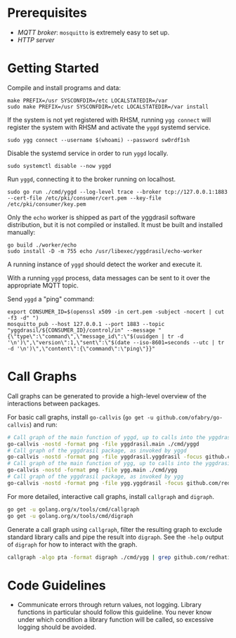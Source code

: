 # Prerequisites

* _MQTT broker_: `mosquitto` is extremely easy to set up.
* _HTTP server_

# Getting Started

Compile and install programs and data:

```
make PREFIX=/usr SYSCONFDIR=/etc LOCALSTATEDIR=/var
sudo make PREFIX=/usr SYSCONFDIR=/etc LOCALSTATEDIR=/var install
```

If the system is not yet registered with RHSM, running `ygg connect` will
register the system with RHSM and activate the `yggd` systemd service.

```
sudo ygg connect --username $(whoami) --password sw0rdf1sh
```

Disable the systemd service in order to run `yggd` locally.

```
sudo systemctl disable --now yggd
```

Run `yggd`, connecting it to the broker running on localhost.

```
sudo go run ./cmd/yggd --log-level trace --broker tcp://127.0.0.1:1883 --cert-file /etc/pki/consumer/cert.pem --key-file /etc/pki/consumer/key.pem
```

Only the `echo` worker is shipped as part of the yggdrasil software
distribution, but it is not compiled or installed. It must be built and
installed manually:

```
go build ./worker/echo
sudo install -D -m 755 echo /usr/libexec/yggdrasil/echo-worker
```

A running instance of `yggd` should detect the worker and execute it.

With a running `yggd` process, data messages can be sent to it over the
appropriate MQTT topic.

Send `yggd` a "ping" command:

```
export CONSUMER_ID=$(openssl x509 -in cert.pem -subject -nocert | cut -f3 -d" ")
mosquitto_pub --host 127.0.0.1 --port 1883 --topic "yggdrasil/${CONSUMER_ID}/control/in" --message "{\"type\":\"command\",\"message_id\":\"$(uuidgen | tr -d '\n')\",\"version\":1,\"sent\":\"$(date --iso-8601=seconds --utc | tr -d '\n')\",\"content\":{\"command\":\"ping\"}}"
```

# Call Graphs

Call graphs can be generated to provide a high-level overview of the interactions
between packages.

For basic call graphs, install `go-callvis` (`go get -u github.com/ofabry/go-callvis`) and run:

```bash
# Call graph of the main function of yggd, up to calls into the yggdrasil package
go-callvis -nostd -format png -file yggdrasil.main ./cmd/yggd
# Call graph of the yggdrasil package, as invoked by yggd
go-callvis -nostd -format png -file yggdrasil.yggdrasil -focus github.com/redhatinsights/yggdrasil ./cmd/yggd
# Call graph of the main function of ygg, up to calls into the yggdrasil package
go-callvis -nostd -format png -file ygg.main ./cmd/ygg
# Call graph of the yggdrasil package, as invoked by ygg
go-callvis -nostd -format png -file ygg.yggdrasil -focus github.com/redhatinsights/yggdrasil ./cmd/ygg
```

For more detailed, interactive call graphs, install `callgraph` and `digraph`.

```bash
go get -u golang.org/x/tools/cmd/callgraph
go get -u golang.org/x/tools/cmd/digraph
```

Generate a call graph using `callgraph`, filter the resulting graph to exclude
standard library calls and pipe the result into `digraph`. See the `-help`
output of `digraph` for how to interact with the graph.

```bash
callgraph -algo pta -format digraph ./cmd/ygg | grep github.com/redhatinsights/yggdrasil | sort | uniq | digraph
```

# Code Guidelines

* Communicate errors through return values, not logging. Library functions in
  particular should follow this guideline. You never know under which condition
  a library function will be called, so excessive logging should be avoided.
